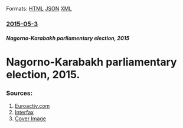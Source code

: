 
Formats: [HTML](/news/2015/05/3/nagorno-karabakh-parliamentary-election-2015.html)  [JSON](/news/2015/05/3/nagorno-karabakh-parliamentary-election-2015.json)  [XML](/news/2015/05/3/nagorno-karabakh-parliamentary-election-2015.xml)  

### [2015-05-3](/news/2015/05/3/index.md)

##### Nagorno-Karabakh parliamentary election, 2015
# Nagorno-Karabakh parliamentary election, 2015.




### Sources:

1. [Euroactiv.com](http://www.euractiv.com/sections/europes-east/west-and-azerbaijan-denounce-nagorno-karabakh-elections-314288)
2. [Interfax](http://www.interfax.ru/world/439763)
2. [Cover Image](http://www.interfax.ru/aspimg/439763.png)
